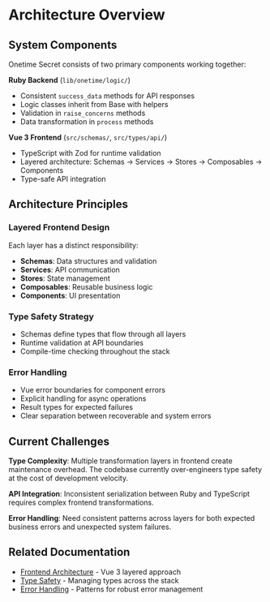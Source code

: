 # Architecture Overview

## System Components

Onetime Secret consists of two primary components working together:

**Ruby Backend** (`lib/onetime/logic/`)
- Consistent `success_data` methods for API responses
- Logic classes inherit from Base with helpers
- Validation in `raise_concerns` methods
- Data transformation in `process` methods

**Vue 3 Frontend** (`src/schemas/`, `src/types/api/`)
- TypeScript with Zod for runtime validation
- Layered architecture: Schemas → Services → Stores → Composables → Components
- Type-safe API integration

## Architecture Principles

### Layered Frontend Design
Each layer has a distinct responsibility:
- **Schemas**: Data structures and validation
- **Services**: API communication
- **Stores**: State management
- **Composables**: Reusable business logic
- **Components**: UI presentation

### Type Safety Strategy
- Schemas define types that flow through all layers
- Runtime validation at API boundaries
- Compile-time checking throughout the stack

### Error Handling
- Vue error boundaries for component errors
- Explicit handling for async operations
- Result types for expected failures
- Clear separation between recoverable and system errors

## Current Challenges

**Type Complexity**: Multiple transformation layers in frontend create maintenance overhead. The codebase currently over-engineers type safety at the cost of development velocity.

**API Integration**: Inconsistent serialization between Ruby and TypeScript requires complex frontend transformations.

**Error Handling**: Need consistent patterns across layers for both expected business errors and unexpected system failures.

## Related Documentation

- [Frontend Architecture](./frontend-architecture.md) - Vue 3 layered approach
- [Type Safety](./type-safety.md) - Managing types across the stack
- [Error Handling](./error-handling.md) - Patterns for robust error management
